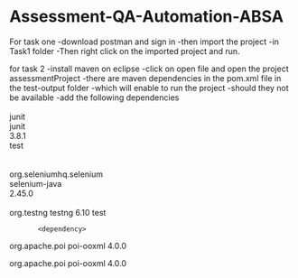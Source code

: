 # Assessment-QA-Automation-ABSA
For task one 
-download postman and sign in
-then import the project
-in Task1 folder
-Then right click on the imported project and run.

for task 2
-install maven on eclipse
-click on open file and open the project assessmentProject
-there are maven dependencies in the pom.xml file in the test-output folder 
-which will enable to run the project
-should they not be available
-add the following dependencies
<dependencies>			
        <dependency>				
             <groupId>junit</groupId>								
             <artifactId>junit</artifactId>								
             <version>3.8.1</version>								
             <scope>test</scope>								
        </dependency>				
        <dependency>				
            <groupId>org.seleniumhq.selenium</groupId>								
            <artifactId>selenium-java</artifactId>								
            <version>2.45.0</version>								
		</dependency>				
     <!-- https://mvnrepository.com/artifact/org.testng/testng -->
<dependency>
    <groupId>org.testng</groupId>
    <artifactId>testng</artifactId>
    <version>6.10</version>
    <scope>test</scope>
</dependency>
     	
           <dependency>
  <groupId>org.apache.poi</groupId>
  <artifactId>poi-ooxml</artifactId>
  <version>4.0.0</version>
</dependency>
   

<dependency>
    <groupId>org.apache.poi</groupId>
    <artifactId>poi-ooxml</artifactId>
    <version>4.0.0</version>
</dependency>
    
</dependencies>
